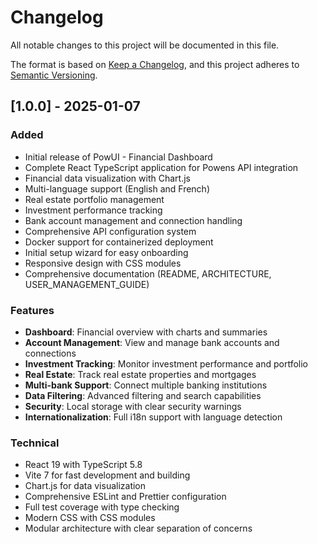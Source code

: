 # Changelog

All notable changes to this project will be documented in this file.

The format is based on [Keep a Changelog](https://keepachangelog.com/en/1.0.0/),
and this project adheres to [Semantic Versioning](https://semver.org/spec/v2.0.0.html).

## [1.0.0] - 2025-01-07

### Added
- Initial release of PowUI - Financial Dashboard
- Complete React TypeScript application for Powens API integration
- Financial data visualization with Chart.js
- Multi-language support (English and French)
- Real estate portfolio management
- Investment performance tracking
- Bank account management and connection handling
- Comprehensive API configuration system
- Docker support for containerized deployment
- Initial setup wizard for easy onboarding
- Responsive design with CSS modules
- Comprehensive documentation (README, ARCHITECTURE, USER_MANAGEMENT_GUIDE)

### Features
- **Dashboard**: Financial overview with charts and summaries
- **Account Management**: View and manage bank accounts and connections
- **Investment Tracking**: Monitor investment performance and portfolio
- **Real Estate**: Track real estate properties and mortgages
- **Multi-bank Support**: Connect multiple banking institutions
- **Data Filtering**: Advanced filtering and search capabilities
- **Security**: Local storage with clear security warnings
- **Internationalization**: Full i18n support with language detection

### Technical
- React 19 with TypeScript 5.8
- Vite 7 for fast development and building
- Chart.js for data visualization
- Comprehensive ESLint and Prettier configuration
- Full test coverage with type checking
- Modern CSS with CSS modules
- Modular architecture with clear separation of concerns
